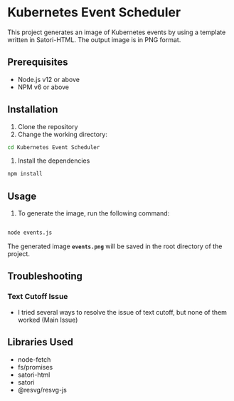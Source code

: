 # **Kubernetes Event Scheduler**

This project generates an image of Kubernetes events by using a template written in Satori-HTML. The output image is in PNG format.

## **Prerequisites**

- Node.js v12 or above
- NPM v6 or above

## **Installation**

1. Clone the repository
2. Change the working directory: 

```bash
cd Kubernetes Event Scheduler
```

1. Install the dependencies 

```bash
npm install
```

## **Usage**

1. To generate the image, run the following command:

```bash

node events.js
```

The generated image **`events.png`** will be saved in the root directory of the project.

## Troubleshooting

### Text Cutoff Issue

- I tried several ways to resolve the issue of text cutoff, but none of them worked (Main Issue)

## **Libraries Used**

- node-fetch
- fs/promises
- satori-html
- satori
- @resvg/resvg-js
